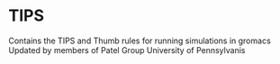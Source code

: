 # TIPS
Contains the TIPS and Thumb rules for running simulations in gromacs 
Updated by members of Patel Group
University of Pennsylvanis
